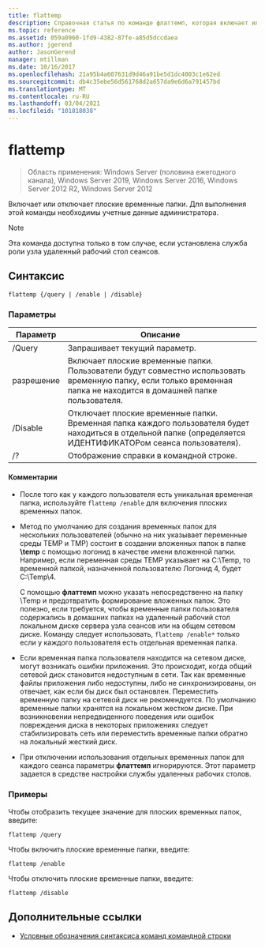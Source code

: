 ```yaml
---
title: flattemp
description: Справочная статья по команде флаттемп, которая включает или отключает плоские временные папки.
ms.topic: reference
ms.assetid: 059a0960-1fd9-4382-87fe-a85d5dccdaea
ms.author: jgerend
author: JasonGerend
manager: mtillman
ms.date: 10/16/2017
ms.openlocfilehash: 21a95b4a607631d9d46a91be5d1dc4003c1e62ed
ms.sourcegitcommit: db4c35ebe56d561768d2a657da9e6d6a791457bd
ms.translationtype: MT
ms.contentlocale: ru-RU
ms.lasthandoff: 03/04/2021
ms.locfileid: "101818038"
---
```

# <a name="flattemp"></a>flattemp

> Область применения: Windows Server (половина ежегодного канала), Windows Server 2019, Windows Server 2016, Windows Server 2012 R2, Windows Server 2012

Включает или отключает плоские временные папки. Для выполнения этой команды необходимы учетные данные администратора.

> [!NOTE]
> Эта команда доступна только в том случае, если установлена служба роли узла удаленный рабочий стол сеансов.

## <a name="syntax"></a>Синтаксис

```
flattemp {/query | /enable | /disable}
```

### <a name="parameters"></a>Параметры

| Параметр | Описание |
| --------- | ----------- |
| /Query | Запрашивает текущий параметр. |
| разрешение | Включает плоские временные папки. Пользователи будут совместно использовать временную папку, если только временная папка не находится в домашней папке пользователя. |
| /Disable | Отключает плоские временные папки. Временная папка каждого пользователя будет находиться в отдельной папке (определяется ИДЕНТИФИКАТОРом сеанса пользователя). |
| /? | Отображение справки в командной строке. |

#### <a name="remarks"></a>Комментарии

- После того как у каждого пользователя есть уникальная временная папка, используйте `flattemp /enable` для включения плоских временных папок.

- Метод по умолчанию для создания временных папок для нескольких пользователей (обычно на них указывает переменные среды TEMP и TMP) состоит в создании вложенных папок в папке **\temp** с помощью логонид в качестве имени вложенной папки. Например, если переменная среды TEMP указывает на C:\Temp, то временной папкой, назначенной пользователю Логонид 4, будет C:\Temp\4.

    С помощью **флаттемп** можно указать непосредственно на папку \Temp и предотвратить формирование вложенных папок. Это полезно, если требуется, чтобы временные папки пользователя содержались в домашних папках на удаленный рабочий стол локальном диске сервера узла сеансов или на общем сетевом диске. Команду следует использовать, `flattemp /enable*` только если у каждого пользователя есть отдельная временная папка.

- Если временная папка пользователя находится на сетевом диске, могут возникать ошибки приложения. Это происходит, когда общий сетевой диск становится недоступным в сети. Так как временные файлы приложения либо недоступны, либо не синхронизированы, он отвечает, как если бы диск был остановлен. Переместить временную папку на сетевой диск не рекомендуется. По умолчанию временные папки хранятся на локальном жестком диске. При возникновении непредвиденного поведения или ошибок повреждения диска в некоторых приложениях следует стабилизировать сеть или переместить временные папки обратно на локальный жесткий диск.

- При отключении использования отдельных временных папок для каждого сеанса параметры **флаттемп** игнорируются. Этот параметр задается в средстве настройки службы удаленных рабочих столов.

### <a name="examples"></a>Примеры

Чтобы отобразить текущее значение для плоских временных папок, введите:

```
flattemp /query
```

Чтобы включить плоские временные папки, введите:

```
flattemp /enable
```

Чтобы отключить плоские временные папки, введите:

```
flattemp /disable
```

## <a name="additional-references"></a>Дополнительные ссылки

- [Условные обозначения синтаксиса команд командной строки](command-line-syntax-key.md)

